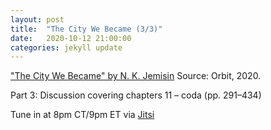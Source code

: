 ```yaml
---
layout: post
title:  "The City We Became (3/3)"
date:   2020-10-12 21:00:00
categories: jekyll update
---
```


["The City We Became" by N. K. Jemisin](https://bookshop.org/a/13448/9780316509848) Source: Orbit, 2020. 

Part 3: Discussion covering chapters 11 – coda (pp. 291–434)

Tune in at 8pm CT/9pm ET via [Jitsi](https://meet.jit.si/CivicTechBookClub)
